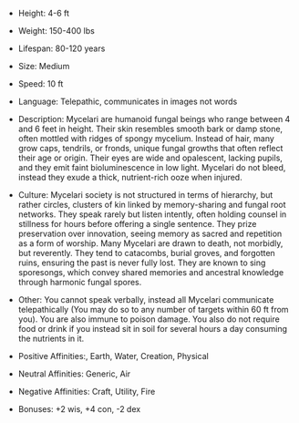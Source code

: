 - Height: 4-6 ft
    
- Weight: 150-400 lbs
    
- Lifespan: 80-120 years
    
- Size: Medium
    
- Speed: 10 ft
    
- Language: Telepathic, communicates in images not words
    
- Description: Mycelari are humanoid fungal beings who range between 4 and 6 feet in height. Their skin resembles smooth bark or damp stone, often mottled with ridges of spongy mycelium. Instead of hair, many grow caps, tendrils, or fronds, unique fungal growths that often reflect their age or origin. Their eyes are wide and opalescent, lacking pupils, and they emit faint bioluminescence in low light. Mycelari do not bleed, instead they exude a thick, nutrient-rich ooze when injured.
    
- Culture: Mycelari society is not structured in terms of hierarchy, but rather circles, clusters of kin linked by memory-sharing and fungal root networks. They speak rarely but listen intently, often holding counsel in stillness for hours before offering a single sentence. They prize preservation over innovation, seeing memory as sacred and repetition as a form of worship. Many Mycelari are drawn to death, not morbidly, but reverently. They tend to catacombs, burial groves, and forgotten ruins, ensuring the past is never fully lost. They are known to sing sporesongs, which convey shared memories and ancestral knowledge through harmonic fungal spores.
    
- Other: You cannot speak verbally, instead all Mycelari communicate telepathically (You may do so to any number of targets within 60 ft from you). You are also immune to poison damage. You also do not require food or drink if you instead sit in soil for several hours a day consuming the nutrients in it. 
    
- Positive Affinities:, Earth, Water, Creation, Physical
    
- Neutral Affinities: Generic, Air
    
- Negative Affinities: Craft, Utility, Fire
    
- Bonuses: +2 wis, +4 con, -2 dex